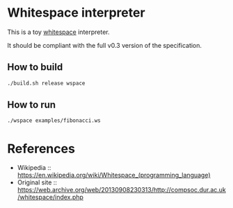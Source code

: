 # Whitespace interpreter

This is a toy [whitespace](https://en.wikipedia.org/wiki/Whitespace_(programming_language)) interpreter.

It should be compliant with the full v0.3 version of the specification.


## How to build

```sh
./build.sh release wspace
```

## How to run

```sh
./wspace examples/fibonacci.ws
```

# References

- Wikipedia :: https://en.wikipedia.org/wiki/Whitespace_(programming_language)
- Original site :: https://web.archive.org/web/20130908230313/http://compsoc.dur.ac.uk/whitespace/index.php
